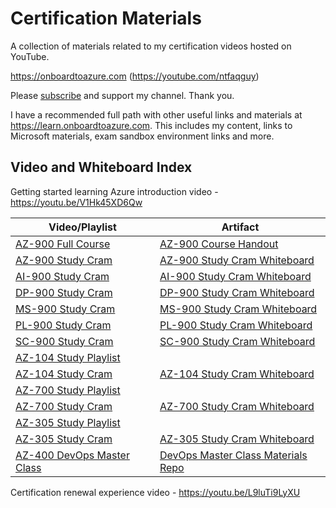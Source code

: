 # Certification Materials
A collection of materials related to my certification videos hosted on YouTube.

https://onboardtoazure.com (https://youtube.com/ntfaqguy)

Please [subscribe](https://www.youtube.com/channel/UCpIn7ox7j7bH_OFj7tYouOQ?sub_confirmation=1) and support my channel. Thank you.

I have a recommended full path with other useful links and materials at https://learn.onboardtoazure.com. This includes my content, links to Microsoft materials, exam sandbox environment links and more.

## Video and Whiteboard Index

Getting started learning Azure introduction video - https://youtu.be/V1Hk45XD6Qw

| Video/Playlist | Artifact |
|--|--|
| [AZ-900 Full Course](https://youtube.com/playlist?list=PLlVtbbG169nED0_vMEniWBQjSoxTsBYS3) | [AZ-900 Course Handout](/handouts/AZ-900-Course-Handout.pdf) |
| [AZ-900 Study Cram](https://youtu.be/tQp1YkB2Tgs) | [AZ-900 Study Cram Whiteboard](/whiteboards/AZ-900-Whiteboard.png) |
| [AI-900 Study Cram](https://youtu.be/E9aarWMLJw0) | [AI-900 Study Cram Whiteboard](/whiteboards/AI-900-Whiteboard.png) |
| [DP-900 Study Cram](https://youtu.be/LirvmXjZU90) | [DP-900 Study Cram Whiteboard](/whiteboards/DP-900-Whiteboard.png) |
| [MS-900 Study Cram](https://youtu.be/ZtOo7prP4_M) | [MS-900 Study Cram Whiteboard](/whiteboards/MS-900-Whiteboard.png) |
| [PL-900 Study Cram](https://youtu.be/lbPHM-MiEUA) | [PL-900 Study Cram Whiteboard](/whiteboards/PL-900-Whiteboard.png) |
| [SC-900 Study Cram](https://youtu.be/Bz-8jM3jg-8) | [SC-900 Study Cram Whiteboard](/whiteboards/SC-900-Whiteboard.png) |
| [AZ-104 Study Playlist](https://youtube.com/playlist?list=PLlVtbbG169nGlGPWs9xaLKT1KfwqREHbs) | |
| [AZ-104 Study Cram](https://youtu.be/VOod_VNgdJk) | [AZ-104 Study Cram Whiteboard](/whiteboards/AZ-104-Whiteboard.png) |
| [AZ-700 Study Playlist](https://youtube.com/playlist?list=PLlVtbbG169nGeFODKRZhjqdSxFpSPXVOa) | |
| [AZ-700 Study Cram](https://youtu.be/nVZYDhB_M64) | [AZ-700 Study Cram Whiteboard](/whiteboards/AZ-700-Whiteboard.png) |
| [AZ-305 Study Playlist](https://youtube.com/playlist?list=PLlVtbbG169nHSnaP4ae33yQUI3zcmP5nP) | |
| [AZ-305 Study Cram](https://youtu.be/vq9LuCM4YP4) | [AZ-305 Study Cram Whiteboard](/whiteboards/AZ-305-Whiteboard.png) |
| [AZ-400 DevOps Master Class](https://youtube.com/playlist?list=PLlVtbbG169nFr8RzQ4GIxUEznpNR53ERq) | [DevOps Master Class Materials Repo](https://github.com/johnthebrit/DevOpsMC)|

Certification renewal experience video - https://youtu.be/L9luTi9LyXU